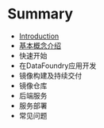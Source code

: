 # Summary

* [Introduction](README.md)
* [基本概念介绍](ji_ben_gai_nian_jie_shao.md)
* 快速开始
* 在DataFoundry应用开发
* 镜像构建及持续交付
* 镜像仓库
* 后端服务
* 服务部署
* 常见问题

